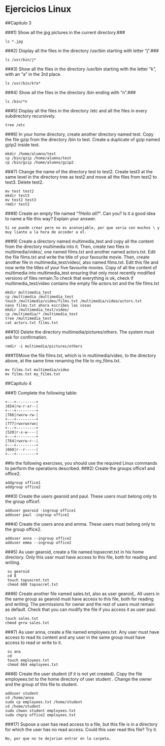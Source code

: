 # Ejercicios Linux

##Capitulo 3


###1) Show all the jpg pictures in the current directory.###

```console 
ls *.jpg
```
###2) Display all the files in the directory /usr/bin starting with letter “j”.###
```console 
ls /usr/bin/j*
```
###3) Show all the files in the directory /usr/bin starting with the letter “k”, with an “a” in the 3rd place.
```console 
ls /usr/bin/k?a*
```
###4) Show all the files in the directory /bin ending with “n”.###
```console 
ls /bin/*n
```
###5) Display all the files in the directory /etc and all the files in every subdirectory recursively.
```console 
tree /etc
```
###6) In your home directory, create another directory named test. Copy the file gzip from the directory /bin to test. Create a duplicate of gzip named gzip2 inside test.
```console 
mkdir /home/alumno/test
cp /bin/gzip /home/alumno/test
cp /bin/gzip /home/alumno/gzip2
```
###7) Change the name of the directory test to test2. Create test3 at the same level in the directory tree as test2 and move all the files from test2 to test3. Delete test2.
```console 
mv test test2
mkdir test3
mv test2 test3
rmdir test2
```
###8) Create an empty file named “*?Hello all?*”. Can you? Is it a good idea to name a file this way? Explain your answer.
```console 
Si se puede crear pero no es aconsejable, por que seria con muchos \ y muy liante a la hora de acceder a el.
```
###9) Create a directory named multimedia_test and copy all the content from the directory multimedia into it. Then, create two files in multimedia/video/, one named films.txt and another named actors.txt. Edit the file films.txt and write the title of your favourite movie. Then, create another file in multimedia_test/video/, also named films.txt. Edit this file and now write the titles of your five favourite movies. Copy of all the content of multimedia into multimedia_test ensuring that only most recently modified versions of files remain.To check that everything is ok, check if multimedia_test/video contains the empty file actors.txt and the file films.txt
```console 
mkdir multimedia_test
cp /multimedia /multimedia_test
touch /multimedia/video/films.txt /multimedia/video/actors.txt
nano films.txt ahora escribes las cosas
mkdir /multimedia_test/video/
cp /multimedia/* /multimedia_test
tree /multimedia_test
cat actors.txt films.txt
```

###10) Delete the directory multimedia/pictures/others. The system must ask for confirmation.
```console 
rmdir -i multimedia/pictures/others
```
###11)Move the file films.txt, which is in multimedia/video, to the directory above, at the same time renaming the file to my_films.txt.
```console 
mv films.txt multimedia/video
mv films.txt my_films.txt
```
##Capitulo 4

###1) Complete the following table:
```console
+---+---------+
|654|rw-r-xr--|
+---+---------+
|766|rwxrw-rw-|
+---+---------+
|777|rwxrwxrwx|
+---+---------+
|520|r-x-w----|
+---+---------+
|764|rwxrw-r--|
+---+---------+
|660|r--r-----|
+---+---------+
```
##In the following exercises, you should use the required Linux commands to perform the operations described.
###2) Create the groups office1 and office2.
```console
addgroup office1
addgroup office2
```
###3) Create the users gearoid and paul. These users must belong only to the group office1.
```console
adduser gearoid -ingroup office1
adduser paul -ingroup office1
```
###4) Create the users anna and emma. These users must belong only to the group office2.
```console
adduser anna --ingroup office2
adduser emma --ingroup office2
```
###5) As user gearoid, create a file named topsecret.txt in his home directory. Only this user must have access to this file, both for reading and writing.
```console
 su gearoid
 cd 8
 touch topsecret.txt
 chmod 600 topsecret.txt
```
###6) Create another file named sales.txt, also as user gearoid,. All users in the same group as gearoid must have access to this file, both for reading and writing. The permissions for owner and the rest of users must remain as default. Check that you can modify the file if you access it as user paul.
```console
touch sales.txt
chmod g+rw sales.txt
```
###7) As user anna, create a file named employees.txt. Any user must have access to read its content and any user in the same group must have access to read or write to it.
```console
 su ana
 cd
 touch employees.txt
 chmod 664 employees.txt
```
###8) Create the user student (if it is not yet created). Copy the file employees.txt to the home directory of user student . Change the owner and the group of this file to student.
```console
adduser student
cd /home/anna
sudo cp employees.txt /home/student
cd /home/student
sudo chwon student employees.txt
sudo chgrp office2 employees.txt
```
###17) Supose a user has read access to a file, but this file is in a directory for which the user has no read access. Could this user read this file? Try it.
```console
No, por que no te dejarian entrar en la carpeta.
```
